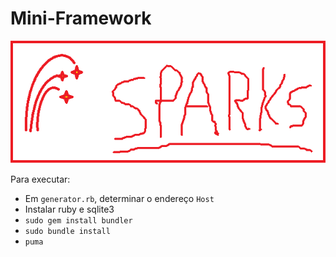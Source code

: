 # Mini-Framework

![Alt text](./sparkbanner.png?raw=true "Title")

Para executar:

- Em `generator.rb`, determinar o endereço `Host`
- Instalar ruby e sqlite3
- `sudo gem install bundler`
- `sudo bundle install`
- `puma`
